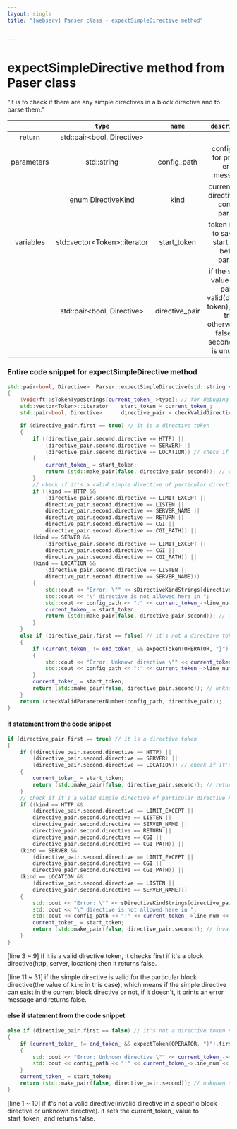 ```yaml
---
layout: single
title: "[webserv] Parser class - expectSimpleDirective method"


---
```


# expectSimpleDirective method from Paser class

"it is to check if there are any simple directives in a block directive and to parse them."

|            |            `type`             |     `name`     |                        `description`                         |
| :--------: | :---------------------------: | :------------: | :----------------------------------------------------------: |
|   return   |  std::pair<bool, Directive>   |                |                                                              |
| parameters |          std::string          |  config_path   |           config path for printing error messages            |
|            |      enum DirectiveKind       |      kind      |         current block directive kind context parsing         |
| variables  | std::vector\<Token>::iterator |  start_token   |    token iterator to save the start token before parsing     |
|            |  std::pair<bool, Directive>   | directive_pair | if the second value of the pair is valid(directive token), bool is true<br /> otherwise, it's false and second value is unusable |



### Entire code snippet for expectSimpleDirective method

```c++
std::pair<bool, Directive>	Parser::expectSimpleDirective(std::string config_path, enum DirectiveKind kind)
{
	(void)ft::sTokenTypeStrings[current_token_->type]; // for debuging
	std::vector<Token>::iterator 	start_token = current_token_;
	std::pair<bool, Directive> 		directive_pair = checkValidDirective();

	if (directive_pair.first == true) // it is a directive token
	{
		if ((directive_pair.second.directive == HTTP) ||
			(directive_pair.second.directive == SERVER) ||
			(directive_pair.second.directive == LOCATION)) // check if it's a block directive
		{
			current_token_ = start_token;
			return (std::make_pair(false, directive_pair.second)); // return false because it's not a simple directive
		}
		// check if it's a valid simple directive of particular directive kind
		if ((kind == HTTP &&
			(directive_pair.second.directive == LIMIT_EXCEPT || 
			directive_pair.second.directive == LISTEN || 
			directive_pair.second.directive == SERVER_NAME || 
			directive_pair.second.directive == RETURN || 
			directive_pair.second.directive == CGI || 
			directive_pair.second.directive == CGI_PATH)) ||
		(kind == SERVER && 
			(directive_pair.second.directive == LIMIT_EXCEPT || 
			directive_pair.second.directive == CGI || 
			directive_pair.second.directive == CGI_PATH)) ||
		(kind == LOCATION && 
			(directive_pair.second.directive == LISTEN || 
			directive_pair.second.directive == SERVER_NAME)))
		{
			std::cout << "Error: \"" << sDirectiveKindStrings[directive_pair.second.directive];
			std::cout << "\" directive is not allowed here in ";
			std::cout << config_path << ":" << current_token_->line_num << std::endl;
			current_token_ = start_token;
			return (std::make_pair(false, directive_pair.second)); // invalid directive in a wrong block directive
		}
	}
	else if (directive_pair.first == false) // it's not a directive token nor a valid directive token
	{
		if (current_token_ != end_token_ && expectToken(OPERATOR, "}").first == false)
		{
			std::cout << "Error: Unknown directive \"" << current_token_->text << "\" in ";
			std::cout << config_path << ":" << current_token_->line_num << std::endl;
		}
		current_token_ = start_token;
		return (std::make_pair(false, directive_pair.second)); // unknown directive error
	}
	return (checkValidParameterNumber(config_path, directive_pair));
}
```





#### if statement from the code snippet

```c++
if (directive_pair.first == true) // it is a directive token
{
	if ((directive_pair.second.directive == HTTP) ||
		(directive_pair.second.directive == SERVER) ||
		(directive_pair.second.directive == LOCATION)) // check if it's a block directive
	{
		current_token_ = start_token;
		return (std::make_pair(false, directive_pair.second)); // return false because it's not a simple directive
	}
	// check if it's a valid simple directive of particular directive kind
	if ((kind == HTTP &&
		(directive_pair.second.directive == LIMIT_EXCEPT || 
		directive_pair.second.directive == LISTEN || 
		directive_pair.second.directive == SERVER_NAME || 
		directive_pair.second.directive == RETURN || 
		directive_pair.second.directive == CGI || 
		directive_pair.second.directive == CGI_PATH)) ||
	(kind == SERVER && 
		(directive_pair.second.directive == LIMIT_EXCEPT || 
		directive_pair.second.directive == CGI || 
		directive_pair.second.directive == CGI_PATH)) ||
	(kind == LOCATION && 
		(directive_pair.second.directive == LISTEN || 
		directive_pair.second.directive == SERVER_NAME)))
	{
		std::cout << "Error: \"" << sDirectiveKindStrings[directive_pair.second.directive];
		std::cout << "\" directive is not allowed here in ";
		std::cout << config_path << ":" << current_token_->line_num << std::endl;
		current_token_ = start_token;
		return (std::make_pair(false, directive_pair.second)); // invalid directive in a wrong block directive
	}
}
```

[line 3 ~ 9]  if it is a valid directive token, it checks first if it's a block directive(http, server, location) then it returns false.

[line 11 ~ 31]  if the simple directive is valid for the particular block directive(the value of `kind` in this case), which means if the simple directive can exist in the current block directive or not, if it doesn't, it prints an error message and returns false.



#### else if statement from the code snippet

```c++
else if (directive_pair.first == false) // it's not a directive token nor a valid directive token
{
	if (current_token_ != end_token_ && expectToken(OPERATOR, "}").first == false)
	{
		std::cout << "Error: Unknown directive \"" << current_token_->text << "\" in ";
		std::cout << config_path << ":" << current_token_->line_num << std::endl;
	}
	current_token_ = start_token;
	return (std::make_pair(false, directive_pair.second)); // unknown directive error
}
```

[line 1 ~ 10]  if it's not a valid directive(invalid directive in a specific block directive or unknown directive). it sets the current_token_ value to start_token_ and returns false.
